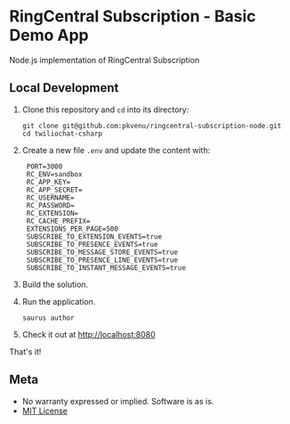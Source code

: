 # RingCentral Subscription - Basic Demo App

Node.js implementation of RingCentral Subscription

## Local Development

1. Clone this repository and `cd` into its directory:
   ```
   git clone git@github.com:pkvenu/ringcentral-subscription-node.git
   cd twiliochat-csharp
   ```

1. Create a new file `.env` and update the content with:
   ```
    PORT=3000
    RC_ENV=sandbox
    RC_APP_KEY=
    RC_APP_SECRET=
    RC_USERNAME=
    RC_PASSWORD=
    RC_EXTENSION=
    RC_CACHE_PREFIX=
    EXTENSIONS_PER_PAGE=500
    SUBSCRIBE_TO_EXTENSION_EVENTS=true
    SUBSCRIBE_TO_PRESENCE_EVENTS=true
    SUBSCRIBE_TO_MESSAGE_STORE_EVENTS=true
    SUBSCRIBE_TO_PRESENCE_LINE_EVENTS=true
    SUBSCRIBE_TO_INSTANT_MESSAGE_EVENTS=true
   ```


3. Build the solution.

4. Run the application. 
    
    ```saurus author```

5. Check it out at [http://localhost:8080](http://localhost:8080)

That's it!

## Meta

* No warranty expressed or implied. Software is as is.
* [MIT License](http://www.opensource.org/licenses/mit-license.html)

